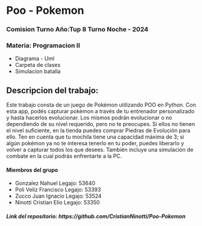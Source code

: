<h1>Poo - Pokemon</h1>
<h3>Comision Turno Año:Tup 8 Turno Noche - 2024 </h3>
<h3>Materia: Programacion II </h3>

<ul>
  <li>Diagrama - Uml</li>
  <li>Carpeta de clases</li>
  <li>Simulacion batalla</li>
</ul>

<h2>Descripcion del trabajo:</h2>
<p>Este trabajo consta de un juego de Pokémon utilizando POO en Python.
Con esta app, podés capturar pokémon a través de tu entrenador personalizado y hasta hacerlos evolucionar.
Los mismos podrán evolucionar o no dependiendo de su nivel requerido, pero no te preocupes. Si ellos no tienen el nivel suficiente, en la tienda puedes comprar Piedras de Evolución para ello.
Ten en cuenta que tu mochila tiene una capacidad máxima de 3; si algún pokémon ya no te interesa tenerlo en tu poder, puedes liberarlo y volver a capturar todos los que desees.
También incluye una simulación de combate en la cual podrás enfrentarte a la PC.
</p>


<h4>Miembros del grupo</h2>
<ul>
  <li>Gonzalez Nahuel Legajo: 53640</li>
  <li>Poli Veliz Francisco Legajo: 53393</li>
  <li>Zucco Juan Ignacio Legajo: 53524</li>
  <li>Ninotti Cristian Elio Legajo: 53350</li>
</ul>


<h5>Link del repositorio: https://github.com/CristianNinotti/Poo-Pokemon</h5>
